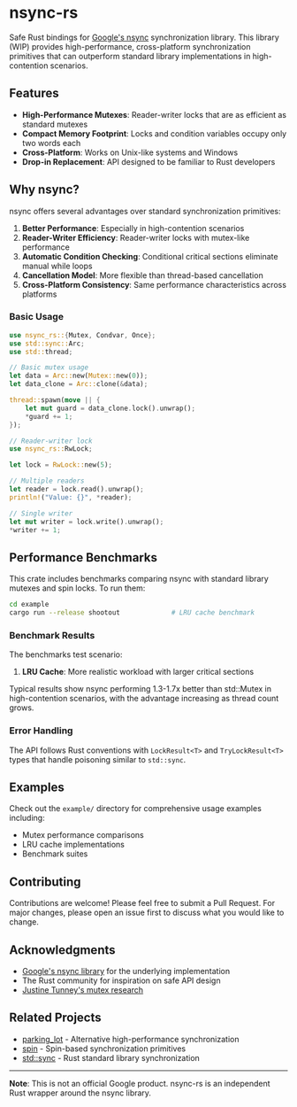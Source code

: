# nsync-rs

Safe Rust bindings for [Google's nsync](https://github.com/google/nsync) synchronization library. This library (WIP) provides high-performance, cross-platform synchronization primitives that can outperform standard library implementations in high-contention scenarios.

## Features

- **High-Performance Mutexes**: Reader-writer locks that are as efficient as standard mutexes
- **Compact Memory Footprint**: Locks and condition variables occupy only two words each
- **Cross-Platform**: Works on Unix-like systems and Windows
- **Drop-in Replacement**: API designed to be familiar to Rust developers

## Why nsync?

nsync offers several advantages over standard synchronization primitives:

1. **Better Performance**: Especially in high-contention scenarios
2. **Reader-Writer Efficiency**: Reader-writer locks with mutex-like performance
3. **Automatic Condition Checking**: Conditional critical sections eliminate manual while loops
4. **Cancellation Model**: More flexible than thread-based cancellation
5. **Cross-Platform Consistency**: Same performance characteristics across platforms

### Basic Usage

```rust
use nsync_rs::{Mutex, Condvar, Once};
use std::sync::Arc;
use std::thread;

// Basic mutex usage
let data = Arc::new(Mutex::new(0));
let data_clone = Arc::clone(&data);

thread::spawn(move || {
    let mut guard = data_clone.lock().unwrap();
    *guard += 1;
});

// Reader-writer lock
use nsync_rs::RwLock;

let lock = RwLock::new(5);

// Multiple readers
let reader = lock.read().unwrap();
println!("Value: {}", *reader);

// Single writer
let mut writer = lock.write().unwrap();
*writer += 1;
```

## Performance Benchmarks

This crate includes benchmarks comparing nsync with standard library mutexes and spin locks. To run them:

```bash
cd example
cargo run --release shootout             # LRU cache benchmark
```

### Benchmark Results

The benchmarks test scenario:

1. **LRU Cache**: More realistic workload with larger critical sections

Typical results show nsync performing 1.3-1.7x better than std::Mutex in high-contention scenarios, with the advantage increasing as thread count grows.

### Error Handling

The API follows Rust conventions with `LockResult<T>` and `TryLockResult<T>` types that handle poisoning similar to `std::sync`.

## Examples

Check out the `example/` directory for comprehensive usage examples including:

- Mutex performance comparisons
- LRU cache implementations
- Benchmark suites
  
## Contributing

Contributions are welcome! Please feel free to submit a Pull Request. For major changes, please open an issue first to discuss what you would like to change.

## Acknowledgments

- [Google's nsync library](https://github.com/google/nsync) for the underlying implementation
- The Rust community for inspiration on safe API design
- [Justine Tunney's mutex research](https://justine.lol/mutex/)

## Related Projects

- [parking_lot](https://crates.io/crates/parking_lot) - Alternative high-performance synchronization
- [spin](https://crates.io/crates/spin) - Spin-based synchronization primitives
- [std::sync](https://doc.rust-lang.org/std/sync/) - Rust standard library synchronization

---

**Note**: This is not an official Google product. nsync-rs is an independent Rust wrapper around the nsync library.
